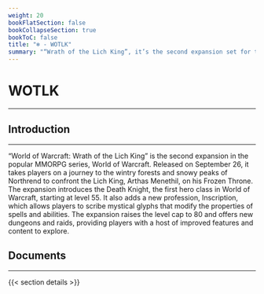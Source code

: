 ```yaml
---
weight: 20
bookFlatSection: false
bookCollapseSection: true
bookToC: false
title: "❄️ - WOTLK"
summary: "“Wrath of the Lich King”, it’s the second expansion set for the massively multiplayer online role-playing game (MMORPG) World of Warcraft, introducing the new continent of Northrend, home of The Lich King Arthas and his undead minions. It features the first hero class, the Death Knight, that starts at level 55, and raises the level cap from 70 to 80. The game sold 2.8 million copies within the first day, making it the fastest selling computer game of all time released at that point."
---
```


<!--markdownlint-disable MD025  -->

# WOTLK

---

## Introduction

---

“World of Warcraft: Wrath of the Lich King” is the second expansion in the popular MMORPG series, World of Warcraft. Released on September 26, it takes players on a journey to the wintry forests and snowy peaks of Northrend to confront the Lich King, Arthas Menethil, on his Frozen Throne. The expansion introduces the Death Knight, the first hero class in World of Warcraft, starting at level 55. It also adds a new profession, Inscription, which allows players to scribe mystical glyphs that modify the properties of spells and abilities. The expansion raises the level cap to 80 and offers new dungeons and raids, providing players with a host of improved features and content to explore.

## Documents

---

{{< section details >}}
